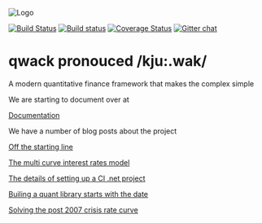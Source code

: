 ![Logo](https://qwack.io/assets/img/logo.png)

[![Build Status](https://travis-ci.org/cetusfinance/qwack.svg?branch=master)](https://travis-ci.org/cetusfinance/qwack)
[![Build status](https://ci.appveyor.com/api/projects/status/dkh48o3mel1bkvv0/branch/master?svg=true)](https://ci.appveyor.com/project/Drawaes/qwack/branch/master)
[![Coverage Status](https://coveralls.io/repos/github/cetusfinance/qwack/badge.svg?branch=master)](https://coveralls.io/github/cetusfinance/qwack?branch=master)
[![Gitter chat](https://badges.gitter.im/cetusfinance/qwack/repo.png)](https://gitter.im/cetusfinance/qwack)
# qwack pronouced /kju:.wak/
A modern quantitative finance framework that makes the complex simple

We are starting to document over at

[Documentation](https://qwack.io)


We have a number of blog posts about the project

[Off the starting line](https://cetus.io/tim/Off-the-starting-line/)

[The multi curve interest rates model](https://cetus.io/gav/It-all-started-in-2007/)

[The details of setting up a CI .net project](https://cetus.io/tim/Digging-in/)

[Builing a quant library starts with the date](https://cetus.io/tim/Time-ticks-on/)

[Solving the post 2007 crisis rate curve](https://cetus.io/gav/Solving-the-problem/)
